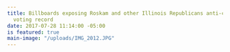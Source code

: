 ```yaml
---
title: Billboards exposing Roskam and other Illinois Republicans anti-constituent
  voting record
date: 2017-07-28 11:14:00 -05:00
is featured: true
main-image: "/uploads/IMG_2012.JPG"
---
```


